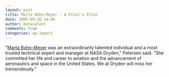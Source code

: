 ```yaml
---
layout: post
title: Marta Bohn-Meyer - A Pilot's Pilot
date: 2005-09-26 14:46
author: metavalent
comments: true
categories: wp-import
---
```

"<a href="http://www.nasa.gov/centers/dryden/news/NewsReleases/2005/05-60.html">Marta Bohn-Meyer</a> was an extraordinarily talented individual and a most trusted technical expert and manager at NASA Dryden," Petersen said. "She committed her life and career to aviation and the advancement of aeronautics and space in the United States. We at Dryden will miss her tremendously."
